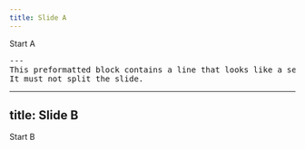 ```yaml
---
title: Slide A
---
```


Start A

<pre>
---
This preformatted block contains a line that looks like a separator.
It must not split the slide.
</pre>

---

title: Slide B
---

Start B
